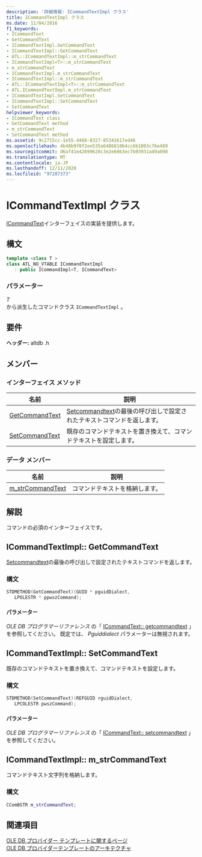 ```yaml
---
description: '詳細情報: ICommandTextImpl クラス'
title: ICommandTextImpl クラス
ms.date: 11/04/2016
f1_keywords:
- ICommandText
- GetCommandText
- ICommandTextImpl.GetCommandText
- ICommandTextImpl::GetCommandText
- ATL::ICommandTextImpl::m_strCommandText
- ICommandTextImpl<T>::m_strCommandText
- m_strCommandText
- ICommandTextImpl.m_strCommandText
- ICommandTextImpl::m_strCommandText
- ATL::ICommandTextImpl<T>::m_strCommandText
- ATL.ICommandTextImpl.m_strCommandText
- ICommandTextImpl.SetCommandText
- ICommandTextImpl::SetCommandText
- SetCommandText
helpviewer_keywords:
- ICommandText class
- GetCommandText method
- m_strCommandText
- SetCommandText method
ms.assetid: 9c2715cc-1e55-4468-8327-85341617ed46
ms.openlocfilehash: 4b48b9f8f2ee535a648681064cc6b1083c76e489
ms.sourcegitcommit: d6af41e42699628c3e2e6063ec7b03931a49a098
ms.translationtype: MT
ms.contentlocale: ja-JP
ms.lasthandoff: 12/11/2020
ms.locfileid: "97287373"
---
```

# <a name="icommandtextimpl-class"></a>ICommandTextImpl クラス

[ICommandText](/previous-versions/windows/desktop/ms714914(v=vs.85))インターフェイスの実装を提供します。

## <a name="syntax"></a>構文

```cpp
template <class T >
class ATL_NO_VTABLE ICommandTextImpl
   : public ICommandImpl<T, ICommandText>
```

### <a name="parameters"></a>パラメーター

*T*<br/>
から派生したコマンドクラス `ICommandTextImpl` 。

## <a name="requirements"></a>要件

**ヘッダー:** altdb .h

## <a name="members"></a>メンバー

### <a name="interface-methods"></a>インターフェイス メソッド

| 名前 | 説明 |
|-|-|
|[GetCommandText](#getcommandtext)|[Setcommandtext](#setcommandtext)の最後の呼び出しで設定されたテキストコマンドを返します。|
|[SetCommandText](#setcommandtext)|既存のコマンドテキストを置き換えて、コマンドテキストを設定します。|

### <a name="data-members"></a>データ メンバー

| 名前 | 説明 |
|-|-|
|[m_strCommandText](#strcommandtext)|コマンドテキストを格納します。|

## <a name="remarks"></a>解説

コマンドの必須のインターフェイスです。

## <a name="icommandtextimplgetcommandtext"></a><a name="getcommandtext"></a> ICommandTextImpl:: GetCommandText

[Setcommandtext](#setcommandtext)の最後の呼び出しで設定されたテキストコマンドを返します。

### <a name="syntax"></a>構文

```cpp
STDMETHOD(GetCommandText)(GUID * pguidDialect,
   LPOLESTR * ppwszCommand);
```

#### <a name="parameters"></a>パラメーター

*OLE DB プログラマーリファレンス* の「 [ICommandText:: getcommandtext](/previous-versions/windows/desktop/ms709825(v=vs.85)) 」を参照してください。 既定では、 *Pguiddialect* パラメーターは無視されます。

## <a name="icommandtextimplsetcommandtext"></a><a name="setcommandtext"></a> ICommandTextImpl:: SetCommandText

既存のコマンドテキストを置き換えて、コマンドテキストを設定します。

### <a name="syntax"></a>構文

```cpp
STDMETHOD(SetCommandText)(REFGUID rguidDialect,
   LPCOLESTR pwszCommand);
```

#### <a name="parameters"></a>パラメーター

*OLE DB プログラマーリファレンス* の「 [ICommandText:: setcommandtext](/previous-versions/windows/desktop/ms709757(v=vs.85)) 」を参照してください。

## <a name="icommandtextimplm_strcommandtext"></a><a name="strcommandtext"></a> ICommandTextImpl:: m_strCommandText

コマンドテキスト文字列を格納します。

### <a name="syntax"></a>構文

```cpp
CComBSTR m_strCommandText;
```

## <a name="see-also"></a>関連項目

[OLE DB プロバイダー テンプレートに関するページ](../../data/oledb/ole-db-provider-templates-cpp.md)<br/>
[OLE DB プロバイダーテンプレートのアーキテクチャ](../../data/oledb/ole-db-provider-template-architecture.md)
